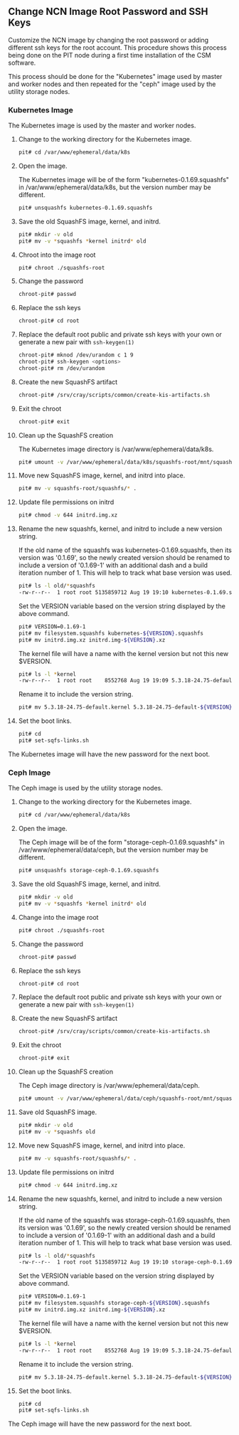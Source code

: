 ## Change NCN Image Root Password and SSH Keys

Customize the NCN image by changing the root password or adding different ssh keys for the root account.
This procedure shows this process being done on the PIT node during a first time installation of the CSM
software.

This process should be done for the "Kubernetes" image used by master and worker nodes and then repeated for the "ceph" image used by the utility storage nodes.

### Kubernetes Image

The Kubernetes image is used by the master and worker nodes.

1. Change to the working directory for the Kubernetes image.

   ```bash
   pit# cd /var/www/ephemeral/data/k8s
   ```

1. Open the image.

   The Kubernetes image will be of the form "kubernetes-0.1.69.squashfs" in /var/www/ephemeral/data/k8s, but the version number may be different.

   ```bash
   pit# unsquashfs kubernetes-0.1.69.squashfs
   ```

1. Save the old SquashFS image, kernel, and initrd.

   ```bash
   pit# mkdir -v old
   pit# mv -v *squashfs *kernel initrd* old
   ```

1. Chroot into the image root

   ```bash
   pit# chroot ./squashfs-root
   ```

1. Change the password

   ```bash
   chroot-pit# passwd
   ```

1. Replace the ssh keys

   ```bash
   chroot-pit# cd root
   ```

1. Replace the default root public and private ssh keys with your own or generate a new pair with `ssh-keygen(1)`

   ```bash
   chroot-pit# mknod /dev/urandom c 1 9
   chroot-pit# ssh-keygen <options>
   chroot-pit# rm /dev/urandom
   ```

1. Create the new SquashFS artifact

   ```bash
   chroot-pit# /srv/cray/scripts/common/create-kis-artifacts.sh
   ```

1. Exit the chroot

   ```bash
   chroot-pit# exit
   ```

1. Clean up the SquashFS creation

   The Kubernetes image directory is /var/www/ephemeral/data/k8s.

   ```bash
   pit# umount -v /var/www/ephemeral/data/k8s/squashfs-root/mnt/squashfs
   ```

1. Move new SquashFS image, kernel, and initrd into place.

   ```bash
   pit# mv -v squashfs-root/squashfs/* .
   ```

1. Update file permissions on initrd

   ```bash
   pit# chmod -v 644 initrd.img.xz
   ```

1. Rename the new squashfs, kernel, and initrd to include a new version string.

   If the old name of the squashfs was kubernetes-0.1.69.squashfs, then its version was '0.1.69', so the newly created version should be renamed to include a version of '0.1.69-1' with an additional dash and a build iteration number of 1. This will help to track what base version was used.

   ```bash
   pit# ls -l old/*squashfs
   -rw-r--r--  1 root root 5135859712 Aug 19 19:10 kubernetes-0.1.69.squashfs
   ```

   Set the VERSION variable based on the version string displayed by the above command.

   ```bash
   pit# VERSION=0.1.69-1
   pit# mv filesystem.squashfs kubernetes-${VERSION}.squashfs
   pit# mv initrd.img.xz initrd.img-${VERSION}.xz
   ```

   The kernel file will have a name with the kernel version but not this new $VERSION.

   ```bash
   pit# ls -l *kernel
   -rw-r--r--  1 root root    8552768 Aug 19 19:09 5.3.18-24.75-default.kernel
   ```

   Rename it to include the version string.

   ```bash
   pit# mv 5.3.18-24.75-default.kernel 5.3.18-24.75-default-${VERSION}.kernel
   ```

1. Set the boot links.

   ```bash
   pit# cd
   pit# set-sqfs-links.sh
   ```

The Kubernetes image will have the new password for the next boot.

### Ceph Image

The Ceph image is used by the utility storage nodes.

1. Change to the working directory for the Kubernetes image.

   ```bash
   pit# cd /var/www/ephemeral/data/k8s
   ```

1. Open the image.

   The Ceph image will be of the form "storage-ceph-0.1.69.squashfs" in /var/www/ephemeral/data/ceph, but the version number may be different.

   ```bash
   pit# unsquashfs storage-ceph-0.1.69.squashfs
   ```

1. Save the old SquashFS image, kernel, and initrd.

   ```bash
   pit# mkdir -v old
   pit# mv -v *squashfs *kernel initrd* old
   ```

1. Change into the image root

   ```bash
   pit# chroot ./squashfs-root
   ```

1. Change the password

   ```bash
   chroot-pit# passwd
   ```

1. Replace the ssh keys

   ```bash
   chroot-pit# cd root
   ```

1. Replace the default root public and private ssh keys with your own or generate a new pair with `ssh-keygen(1)`

1. Create the new SquashFS artifact

   ```bash
   chroot-pit# /srv/cray/scripts/common/create-kis-artifacts.sh
   ```

1. Exit the chroot

   ```bash
   chroot-pit# exit
   ```

1. Clean up the SquashFS creation

   The Ceph image directory is /var/www/ephemeral/data/ceph.

   ```bash
   pit# umount -v /var/www/ephemeral/data/ceph/squashfs-root/mnt/squashfs
   ```

1. Save old SquashFS image.

   ```bash
   pit# mkdir -v old
   pit# mv -v *squashfs old
   ```

1. Move new SquashFS image, kernel, and initrd into place.

   ```bash
   pit# mv -v squashfs-root/squashfs/* .
   ```

1. Update file permissions on initrd

   ```bash
   pit# chmod -v 644 initrd.img.xz
   ```

1. Rename the new squashfs, kernel, and initrd to include a new version string.

   If the old name of the squashfs was storage-ceph-0.1.69.squashfs, then its version was '0.1.69', so the newly created version should be renamed to include a version of '0.1.69-1' with an additional dash and a build iteration number of 1. This will help to track what base version was used.

   ```bash
   pit# ls -l old/*squashfs
   -rw-r--r--  1 root root 5135859712 Aug 19 19:10 storage-ceph-0.1.69.squashfs
   ```

   Set the VERSION variable based on the version string displayed by above command.

   ```bash
   pit# VERSION=0.1.69-1
   pit# mv filesystem.squashfs storage-ceph-${VERSION}.squashfs
   pit# mv initrd.img.xz initrd.img-${VERSION}.xz
   ```

   The kernel file will have a name with the kernel version but not this new $VERSION.

   ```bash
   pit# ls -l *kernel
   -rw-r--r--  1 root root    8552768 Aug 19 19:09 5.3.18-24.75-default.kernel
   ```

   Rename it to include the version string.

   ```bash
   pit# mv 5.3.18-24.75-default.kernel 5.3.18-24.75-default-${VERSION}.kernel
   ```

1. Set the boot links.

   ```bash
   pit# cd
   pit# set-sqfs-links.sh
   ```

The Ceph image will have the new password for the next boot.
